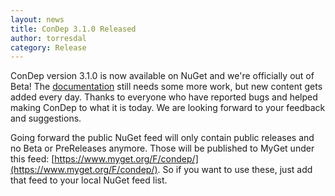 ```yaml
---
layout: news
title: ConDep 3.1.0 Released
author: torresdal
category: Release
---
```


ConDep version 3.1.0 is now available on NuGet and we're officially out of Beta! The [documentation](/docs) still needs some more work, but new content gets added every day. Thanks to everyone who have reported bugs and helped making ConDep to what it is today. We are looking forward to your feedback and suggestions.

Going forward the public NuGet feed will only contain public releases and no Beta or PreReleases anymore. Those will be published to MyGet under this feed: [https://www.myget.org/F/condep/](https://www.myget.org/F/condep/). So if you want to use these, just add that feed to your local NuGet feed list.